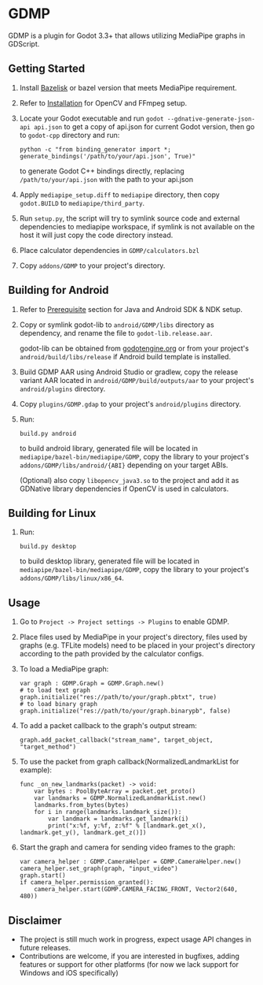 # GDMP
GDMP is a plugin for Godot 3.3+ that allows utilizing MediaPipe graphs in GDScript.

## Getting Started
1. Install [Bazelisk](https://docs.bazel.build/versions/main/install-bazelisk.html) or bazel version that meets MediaPipe requirement.
2. Refer to [Installation](https://google.github.io/mediapipe/getting_started/install.html) for OpenCV and FFmpeg setup.
3. Locate your Godot executable and run `godot --gdnative-generate-json-api api.json` to get a copy of api.json for current Godot version,
    then go to `godot-cpp` directory and run:

    ```
    python -c "from binding_generator import *; generate_bindings('/path/to/your/api.json', True)"
    ```
    to generate Godot C++ bindings directly, replacing `/path/to/your/api.json` with the path to your api.json
4. Apply `mediapipe_setup.diff` to `mediapipe` directory, then copy `godot.BUILD` to `mediapipe/third_party`.
5. Run `setup.py`, the script will try to symlink source code and external dependencies to mediapipe workspace, if symlink is not available on the host it will just copy the code directory instead.
6. Place calculator dependencies in `GDMP/calculators.bzl`
7. Copy `addons/GDMP` to your project's directory.

## Building for Android
1. Refer to [Prerequisite](https://google.github.io/mediapipe/getting_started/android.html#prerequisite) section for Java and Android SDK & NDK setup.
2. Copy or symlink godot-lib to `android/GDMP/libs` directory as dependency, and rename the file to `godot-lib.release.aar`.

    godot-lib can be obtained from [godotengine.org](https://godotengine.org/download) or from your project's `android/build/libs/release` if Android build template is installed.

3. Build GDMP AAR using Android Studio or gradlew, copy the release variant AAR located in `android/GDMP/build/outputs/aar` to your project's `android/plugins` directory.
4. Copy `plugins/GDMP.gdap` to your project's `android/plugins` directory.
5. Run:

    ```
    build.py android
    ```
    to build android library, generated file will be located in `mediapipe/bazel-bin/mediapipe/GDMP`, copy the library to your project's `addons/GDMP/libs/android/{ABI}` depending on your target ABIs.

    (Optional) also copy `libopencv_java3.so` to the project and add it as GDNative library dependencies if OpenCV is used in calculators.

## Building for Linux
1. Run:

    ```
    build.py desktop
    ```
    to build desktop library, generated file will be located in `mediapipe/bazel-bin/mediapipe/GDMP`, copy the library to your project's `addons/GDMP/libs/linux/x86_64`.

## Usage
1. Go to `Project -> Project settings -> Plugins` to enable GDMP.
2. Place files used by MediaPipe in your project's directory, files used by graphs (e.g. TFLite models) need to be placed in your project's directory according to the path provided by the calculator configs.
3. To load a MediaPipe graph:

    ```gdscript
    var graph : GDMP.Graph = GDMP.Graph.new()
    # to load text graph
    graph.initialize("res://path/to/your/graph.pbtxt", true)
    # to load binary graph
    graph.initialize("res://path/to/your/graph.binarypb", false)
    ```

4. To add a packet callback to the graph's output stream:

    ```gdscript
    graph.add_packet_callback("stream_name", target_object, "target_method")
    ```
5. To use the packet from graph callback(NormalizedLandmarkList for example):

    ```gdscript
    func _on_new_landmarks(packet) -> void:
        var bytes : PoolByteArray = packet.get_proto()
        var landmarks = GDMP.NormalizedLandmarkList.new()
        landmarks.from_bytes(bytes)
        for i in range(landmarks.landmark_size()):
            var landmark = landmarks.get_landmark(i)
            print("x:%f, y:%f, z:%f" % [landmark.get_x(), landmark.get_y(), landmark.get_z()])
    ```
6. Start the graph and camera for sending video frames to the graph:

    ```gdscript
    var camera_helper : GDMP.CameraHelper = GDMP.CameraHelper.new()
    camera_helper.set_graph(graph, "input_video")
    graph.start()
    if camera_helper.permission_granted():
        camera_helper.start(GDMP.CAMERA_FACING_FRONT, Vector2(640, 480))
    ```

## Disclaimer
- The project is still much work in progress, expect usage API changes in future releases.
-  Contributions are welcome, if you are interested in bugfixes, adding features or support for other platforms (for now we lack support for Windows and iOS specifically)
